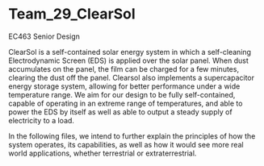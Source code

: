 # Team_29_ClearSol
EC463 Senior Design 

  ClearSol is a self-contained solar energy system in which a self-cleaning Electrodynamic Screen (EDS) is applied over the solar panel. When dust accumulates on the panel, the film can be charged for a few minutes, clearing the dust off the panel. Clearsol also implements a supercapacitor energy storage system, allowing for better performance under a wide temperature range. We aim for our design to be fully self-contained, capable of operating in an extreme range of temperatures, and able to power the EDS by itself as well as able to output a steady supply of electricity to a load.

  In the following files, we intend to further explain the principles of how the system operates, its capabilities, as well as how it would see more real world applications, whether terrestrial or extraterrestrial.
